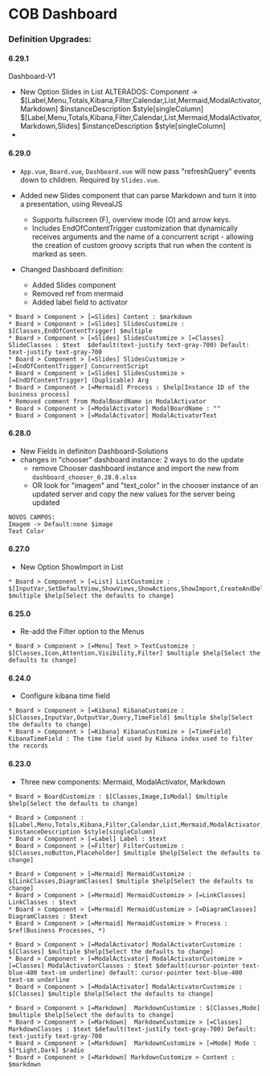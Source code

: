 # COB Dashboard

### Definition Upgrades:

#### 6.29.1
Dashboard-V1
* New Option Slides in List
  ALTERADOS:
  Component -> $[Label,Menu,Totals,Kibana,Filter,Calendar,List,Mermaid,ModalActivator,Markdown] $instanceDescription $style[singleColumn]  $[Label,Menu,Totals,Kibana,Filter,Calendar,List,Mermaid,ModalActivator,Markdown,Slides] $instanceDescription $style[singleColumn]
* 

#### 6.29.0

* `App.vue`, `Board.vue`, `Dashboard.vue` will now pass "refreshQuery" events down to children. Required by `Slides.vue`.
* Added new Slides component that can parse Markdown and turn it into a presentation, using RevealJS
  * Supports fullscreen (F), overview mode (O) and arrow keys.
  * Includes EndOfContentTrigger customization that dynamically receives arguments and the name of a concurrent script - allowing the creation of custom groovy scripts that run when the content is marked as seen.

* Changed Dashboard definition:
  * Added Slides component
  * Removed ref from mermaid
  * Added label field to activator

```
* Board > Component > [=Slides] Content : $markdown
* Board > Component > [=Slides] SlidesCustomize : $[Classes,EndOfContentTrigger] $multiple
* Board > Component > [=Slides] SlidesCustomize > [=Classes] SlideClasses : $text  $default(text-justify text-gray-700) Default: text-justify text-gray-700
* Board > Component > [=Slides] SlidesCustomize > [=EndOfContentTrigger] ConcurrentScript 
* Board > Component > [=Slides] SlidesCustomize > [=EndOfContentTrigger] (Duplicable) Arg   
* Board > Component > [=Mermaid] Process : $help[Instance ID of the business process]
* Removed comment from ModalBoardName in ModalActivator
* Board > Component > [=ModalActivator] ModalBoardName : ""
* Board > Component > [=ModalActivator] ModalActivatorText
``` 


#### 6.28.0
* New Fields in definiton Dashboard-Solutions
* changes in "chooser" dashboard instance: 2 ways to do the update
  * remove Chooser dashboard instance and import the new from `dashboard_chooser_0.28.0.xlsx` 
  * OR look for "imagem" and "text_color" in the chooser instance of an updated server and copy the new values for the server being updated
```
NOVOS CAMPOS:
Imagem -> Default:none $image 
Text Color
```

#### 6.27.0
* New Option ShowImport in List
```
* Board > Component > [=List] ListCustomize : $[InputVar,SetDefaultView,ShowViews,ShowActions,ShowImport,CreateAndDelete] $multiple $help[Select the defaults to change] 
```

#### 6.25.0
* Re-add the Filter option to the Menus
```
* Board > Component > [=Menu] Text > TextCustomize : $[Classes,Icon,Attention,Visibility,Filter] $multiple $help[Select the defaults to change] 
```

#### 6.24.0
* Configure kibana time field
```
* Board > Component > [=Kibana] KibanaCustomize : $[Classes,InputVar,OutputVar,Query,TimeField] $multiple $help[Select the defaults to change] 
* Board > Component > [=Kibana] KibanaCustomize > [=TimeField] KibanaTimeField : The time field used by Kibana index used to filter the records 
```

#### 6.23.0

* Three new components: Mermaid, ModalActivator, Markdown

```
* Board > BoardCustomize : $[Classes,Image,IsModal] $multiple $help[Select the defaults to change]

* Board > Component : $[Label,Menu,Totals,Kibana,Filter,Calendar,List,Mermaid,ModalActivator,Markdown] $instanceDescription $style[singleColumn]
* Board > Component > [=Label] Label : $text
* Board > Component > [=Filter] FilterCustomize : $[Classes,noButton,Placeholder] $multiple $help[Select the defaults to change]

* Board > Component > [=Mermaid] MermaidCustomize : $[LinkClasses,DiagramClasses] $multiple $help[Select the defaults to change]
* Board > Component > [=Mermaid] MermaidCustomize > [=LinkClasses] LinkClasses : $text
* Board > Component > [=Mermaid] MermaidCustomize > [=DiagramClasses] DiagramClasses : $text
* Board > Component > [=Mermaid] MermaidCustomize > Process : $ref(Business Processes, *)

* Board > Component > [=ModalActivator] ModalActivatorCustomize : $[Classes] $multiple $help[Select the defaults to change]
* Board > Component > [=ModalActivator] ModalActivatorCustomize > [=Classes] ModalActivatorClasses : $text $default(cursor-pointer text-blue-400 text-sm underline) default: cursor-pointer text-blue-400 text-sm underline
* Board > Component > [=ModalActivator] ModalActivatorCustomize : $[Classes] $multiple $help[Select the defaults to change]

* Board > Component > [=Markdown]  MarkdownCustomize : $[Classes,Mode] $multiple $help[Select the defaults to change]
* Board > Component > [=Markdown]  MarkdownCustomize > [=Classes] MarkdownClasses : $text $default(text-justify text-gray-700) Default: text-justify text-gray-700
* Board > Component > [=Markdown]  MarkdownCustomize > [=Mode] Mode : $[*Light,Dark] $radio
* Board > Component > [=Markdown] MarkdownCustomize > Content : $markdown
```